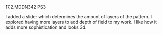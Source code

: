 17.2.MDDN342 PS3

I added a slider which determines the amount of layers of the pattern. I explored having more layers to add depth of field to my work. I like how it adds more sophistication and looks 3d.